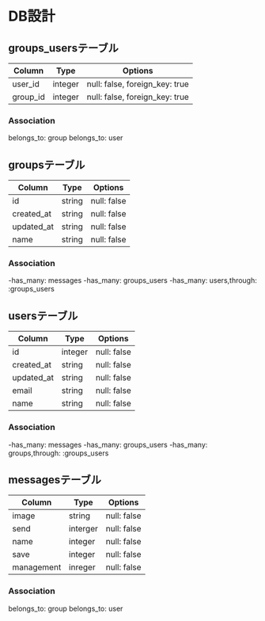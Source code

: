 # DB設計

## groups_usersテーブル
|Column|Type|Options|
|------|----|-------|
|user_id|integer|null: false, foreign_key: true|
|group_id|integer|null: false, foreign_key: true|
### Association
belongs_to: group
belongs_to: user

## groupsテーブル
|Column|Type|Options|
|------|----|-------|
|id|string|null: false|
|created_at|string|null: false|
|updated_at|string|null: false|
|name|string|null: false|
### Association
-has_many: messages
-has_many: groups_users
-has_many: users,through: :groups_users

## usersテーブル
|Column|Type|Options|
|------|----|-------|
|id|integer|null: false|
|created_at|string|null: false|
|updated_at|string|null: false|
|email|string|null: false|
|name|string|null: false|
### Association
-has_many: messages
-has_many: groups_users
-has_many: groups,through: :groups_users

## messagesテーブル
|Column|Type|Options|
|------|----|-------|
|image|string|null: false|
|send|interger|null: false|
|name|integer|null: false|
|save|integer|null: false|
|management|inreger|null: false|
### Association
belongs_to: group
belongs_to: user